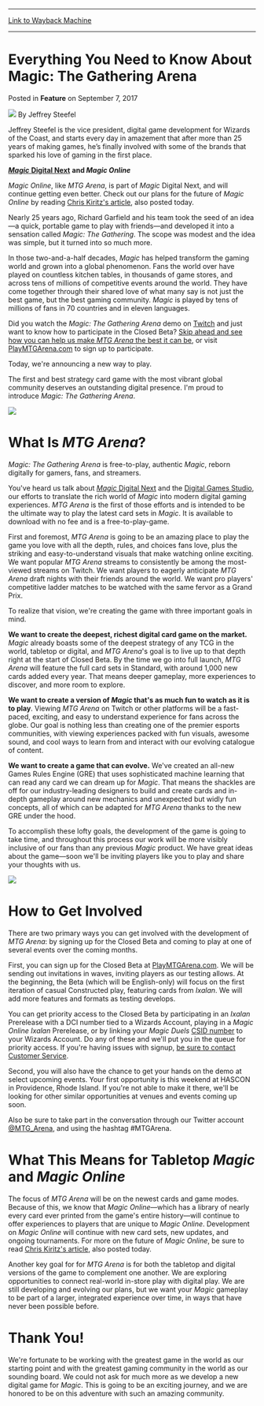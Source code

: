 
---
[Link to Wayback Machine](https://web.archive.org/web/20170907214052/https://magic.wizards.com/en/articles/archive/feature/everything-you-need-know-about-magic-gathering-arena-2017-09-07)

[_metadata_:author]:- "Jeffrey Steefel"
[_metadata_:description]:- "Jeffrey Steefel outlines details for a new game from Wizards, Magic: The Gathering Arena."
[_metadata_:generator]:- "Drupal 7 (http://drupal.org)"
[_metadata_:publish_date]:- "2017-09-07"
[_metadata_:title]:- "Everything You Need to Know About Magic: The Gathering Arena"
[_metadata_:wayback_capture_timestamp]:- "2017-09-07 21:40:52+00:00"
[_metadata_:wayback_raw_url]:- "https://web.archive.org/web/20170907214052id_/https://magic.wizards.com/en/articles/archive/feature/everything-you-need-know-about-magic-gathering-arena-2017-09-07"
[_metadata_:wayback_url]:- "https://magic.wizards.com/en/articles/archive/feature/everything-you-need-know-about-magic-gathering-arena-2017-09-07"
---


Everything You Need to Know About Magic: The Gathering Arena
============================================================



 Posted in **Feature**
 on September 7, 2017 






![](https://media.magic.wizards.com/styles/auth_small/public/images/person/authorpic_Jeffrey-Steefel.jpg)
By Jeffrey Steefel




 Jeffrey Steefel is the vice president, digital game development for Wizards of the Coast, and starts every day in amazement that after more than 25 years of making games, he’s finally involved with some of the brands that sparked his love of gaming in the first place. 






[***Magic*** **Digital Next**](http://magic.wizards.com/en/articles/archive/magic-digital/magic-digital-next-2017-02-17) **and *Magic Online***


*Magic Online*, like *MTG Arena*, is part of *Magic* Digital Next, and will continue getting even better. Check out our plans for the future of *Magic Online* by reading [Chris Kiritz's article](https://magic.wizards.com/en/articles/archive/news/magic-online-moving-forward-2017-09-07), also posted today.


Nearly 25 years ago, Richard Garfield and his team took the seed of an idea—a quick, portable game to play with friends—and developed it into a sensation called *Magic: The Gathering*. The scope was modest and the idea was simple, but it turned into so much more.


In those two-and-a-half decades, *Magic* has helped transform the gaming world and grown into a global phenomenon. Fans the world over have played on countless kitchen tables, in thousands of game stores, and across tens of millions of competitive events around the world. They have come together through their shared love of what many say is not just the best game, but the best gaming community. *Magic* is played by tens of millions of fans in 70 countries and in eleven languages.


Did you watch the *Magic: The Gathering Arena* demo on [Twitch](https://www.twitch.tv/magic/videos/all) and just want to know how to participate in the Closed Beta? [Skip ahead and see how you can help us make *MTG Arena* the best it can be](#closed-beta), or visit [PlayMTGArena.com](http://magic.wizards.com/mtgarena?utm_source=dailymtg&utm_medium=article&utm_campaign=announce_web) to sign up to participate.


Today, we're announcing a new way to play.


The first and best strategy card game with the most vibrant global community deserves an outstanding digital presence. I'm proud to introduce *Magic: The Gathering Arena*.


![](https://media.wizards.com/2017/images/daily/XJEn519AEL.png)


What Is *MTG Arena*?
====================


*Magic: The Gathering Arena* is free-to-play, authentic *Magic*, reborn digitally for gamers, fans, and streamers.


You've heard us talk about [*Magic* Digital Next](http://magic.wizards.com/en/articles/archive/magic-digital/magic-digital-next-update-2017-06-13) and the [Digital Games Studio](http://company.wizards.com/article/news/making-moves), our efforts to translate the rich world of *Magic* into modern digital gaming experiences. *MTG Arena* is the first of those efforts and is intended to be the ultimate way to play the latest card sets in *Magic*. It is available to download with no fee and is a free-to-play-game.


First and foremost, *MTG Arena* is going to be an amazing place to play the game you love with all the depth, rules, and choices fans love, plus the striking and easy-to-understand visuals that make watching online exciting. We want popular *MTG Arena* streams to consistently be among the most-viewed streams on Twitch. We want players to eagerly anticipate *MTG Arena* draft nights with their friends around the world. We want pro players' competitive ladder matches to be watched with the same fervor as a Grand Prix.


To realize that vision, we're creating the game with three important goals in mind.


**We want to create the deepest, richest digital card game on the market.** *Magic* already boasts some of the deepest strategy of any TCG in the world, tabletop or digital, and *MTG Arena*'s goal is to live up to that depth right at the start of Closed Beta. By the time we go into full launch, *MTG Arena* will feature the full card sets in Standard, with around 1,000 new cards added every year. That means deeper gameplay, more experiences to discover, and more room to explore.


**We want to create a version of *Magic* that's as much fun to watch as it is to play**. Viewing *MTG Arena* on Twitch or other platforms will be a fast-paced, exciting, and easy to understand experience for fans across the globe. Our goal is nothing less than creating one of the premier esports communities, with viewing experiences packed with fun visuals, awesome sound, and cool ways to learn from and interact with our evolving catalogue of content.


**We want to create a game that can evolve.** We've created an all-new Games Rules Engine (GRE) that uses sophisticated machine learning that can read any card we can dream up for *Magic*. That means the shackles are off for our industry-leading designers to build and create cards and in-depth gameplay around new mechanics and unexpected but widly fun concepts, all of which can be adapted for *MTG Arena* thanks to the new GRE under the hood.


To accomplish these lofty goals, the development of the game is going to take time, and throughout this process our work will be more visibly inclusive of our fans than any previous *Magic* product. We have great ideas about the game—soon we'll be inviting players like you to play and share your thoughts with us.


![](https://media.wizards.com/2017/images/daily/ZyxRTEjY6H.jpg)


How to Get Involved
===================


There are two primary ways you can get involved with the development of *MTG Arena*: by signing up for the Closed Beta and coming to play at one of several events over the coming months.


First, you can sign up for the Closed Beta at [PlayMTGArena.com](http://magic.wizards.com/mtgarena?utm_source=dailymtg&utm_medium=article&utm_campaign=announce_web). We will be sending out invitations in waves, inviting players as our testing allows. At the beginning, the Beta (which will be English-only) will focus on the first iteration of casual Constructed play, featuring cards from *Ixalan*. We will add more features and formats as testing develops.


You can get priority access to the Closed Beta by participating in an *Ixalan* Prerelease with a DCI number tied to a Wizards Account, playing in a *Magic Online* *Ixalan* Prerelease, or by linking your *Magic Duels* [CSID number](http://magic.wizards.com/en/content/magic-duels) to your Wizards Account. Do any of these and we'll put you in the queue for priority access. If you're having issues with signup, [be sure to contact Customer Service](http://wizards.custhelp.com/app/answers/detail/a_id/2305/).


Second, you will also have the chance to get your hands on the demo at select upcoming events. Your first opportunity is this weekend at HASCON in Providence, Rhode Island. If you're not able to make it there, we'll be looking for other similar opportunities at venues and events coming up soon.


Also be sure to take part in the conversation through our Twitter account [@MTG\_Arena](https://twitter.com/MTG_Arena), and using the hashtag #MTGArena.


What This Means for Tabletop *Magic* and *Magic Online*
=======================================================


The focus of *MTG Arena* will be on the newest cards and game modes. Because of this, we know that *Magic Online*—which has a library of nearly every card ever printed from the game's entire history—will continue to offer experiences to players that are unique to *Magic Online*. Development on *Magic Online* will continue with new card sets, new updates, and ongoing tournaments. For more on the future of *Magic Online*, be sure to read [Chris Kiritz's article](http://magic.wizards.com/en/articles/archive/news/magic-online-moving-forward-2017-09-07), also posted today.


Another key goal for for *MTG Arena* is for both the tabletop and digital versions of the game to complement one another. We are exploring opportunities to connect real-world in-store play with digital play. We are still developing and evolving our plans, but we want your *Magic* gameplay to be part of a larger, integrated experience over time, in ways that have never been possible before.


Thank You!
==========


We're fortunate to be working with the greatest game in the world as our starting point and with the greatest gaming community in the world as our sounding board. We could not ask for much more as we develop a new digital game for *Magic*. This is going to be an exciting journey, and we are honored to be on this adventure with such an amazing community.







